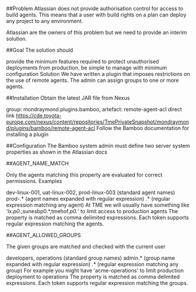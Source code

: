 ##Problem
Atlassian does not provide authorisation control for access to build agents. This means that a user with build rights on a plan can deploy any project to any environment.

Atlassian are the owners of this problem but we need to provide an interim solution.

##Goal
The solution should

provide the minimum features required to protect unauthorised deployments from production.
be simple to manage with minimum configuration
Solution
We have written a plugin that imposes restrictions on the use of remote agents. The admin can assign groups to one or more agents.

##Installation
Obtain the latest JAR file from Nexus

group: mondraymond.plugins.bamboo, artefact: remote-agent-acl
direct link https://cde.toyota-europe.com/nexus/content/repositories/TmePrivateSnapshot/mondraymond/plugins/bamboo/remote-agent-acl
Follow the Bamboo documentation for installing a plugin

##Configuration
The Bamboo system admin must define two server system properties as shown in the Atlassian docs

##AGENT_NAME_MATCH

Only the agents matching this property are evaluated for correct permissions. Examples

dev-linux-001, uat-linux-002, prod-linux-003 (standard agent names)
prod-.* (agent names expanded with regular expression)
.* (regular expression matching any agent)
	At TME we will usually have something like 'lx.*p0.*,sunesbp0.*,tmehof.*p0.*' to limit access to production agents
The property is matched as comma delimited expressions. Each token supports regular expression matching the agents.

##AGENT_ALLOWED_GROUPS

The given groups are matched and checked with the current user

developers, operations (standard group names)
admin.* (group name expanded with regular expression)
.* (regular expression matching any group)
	For example you might have 'acme-operations' to limit production deployment to operations
The property is matched as comma delimited expressions. Each token supports regular expression matching the groups.

